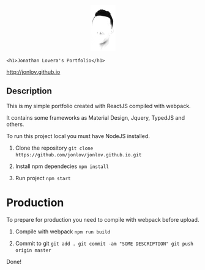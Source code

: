 
<p align="center">
    <img src="/build/img/profile_120x66.png" alt="Jonathan Lovera">

    <h1>Jonathan Lovera's Portfolio</h1>
</p>

http://jonlov.github.io

## Description
This is my simple portfolio created with ReactJS compiled with webpack.

It contains some frameworks as Material Design, Jquery, TypedJS and others.

To run this project local you must have NodeJS installed.
1. Clone the repository
`git clone https://github.com/jonlov/jonlov.github.io.git`

2. Install npm dependecies
`npm install`

3. Run project
`npm start`

# Production
To prepare for production you need to compile with webpack before upload.

1. Compile with webpack
`npm run build`

2. Commit to git
`git add .
git commit -am "SOME DESCRIPTION"
git push origin master`

Done!
